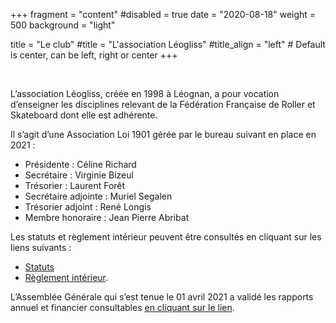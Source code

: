 +++
fragment = "content"
#disabled = true
date = "2020-08-18"
weight = 500
background = "light"

title = "Le club"
#title = "L'association Léogliss" 
#title_align = "left" # Default is center, can be left, right or center
+++

 

L’association Léogliss, créée en 1998 à Léognan, a pour vocation d’enseigner les disciplines relevant de la Fédération Française de Roller et Skateboard dont elle est adhérente. 

Il s’agit d’une Association Loi 1901 gérée par le bureau suivant en place en 2021 :
- Présidente : Céline Richard
- Secrétaire : Virginie Bizeul 
- Trésorier : Laurent Forêt 
- Secrétaire adjointe : Muriel Segalen
- Trésorier adjoint : René Longis
- Membre honoraire : Jean Pierre Abribat

Les statuts et règlement intérieur peuvent être consultés en cliquant sur les liens suivants : 
 - [Statuts](https://drive.google.com/file/d/1NLQ1JTxLKLfIgsmMuNA-_Je538Z5eQSV/view?usp=sharing)
 - [Règlement intérieur](https://drive.google.com/file/d/1fkjaaIAsa-nC2LH4fRwR9tTBnkkG8_J5/view?usp=sharing).

L’Assemblée Générale qui s’est tenue le 01 avril 2021 a validé les rapports annuel et financier consultables [en cliquant sur le lien](https://drive.google.com/file/d/1neMqFD3RloX127k9UwifAh8sKoi8U9-K/view?usp=sharing).
